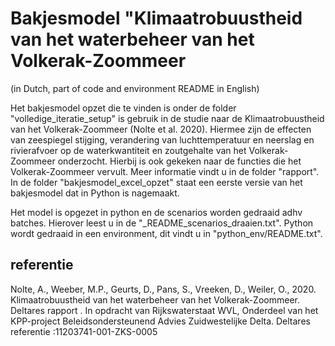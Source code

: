 # Bakjesmodel "Klimaatrobuustheid van het waterbeheer van het Volkerak-Zoommeer
(in Dutch, part of code and environment README in English)

Het bakjesmodel opzet die te vinden is onder de folder "volledige_iteratie_setup" is gebruik in de studie naar de Klimaatrobuustheid van het Volkerak-Zoommeer (Nolte et al. 2020).
Hiermee zijn de effecten van zeespiegel stijging, verandering van luchttemperatuur en neerslag en rivierafvoer op de waterkwantiteit en zoutgehalte van het Volkerak-Zoommeer onderzocht. Hierbij is ook gekeken naar de functies die het Volkerak-Zoommeer vervult. Meer informatie vindt u in de folder "rapport". In de folder "bakjesmodel_excel_opzet" staat een eerste versie van het bakjesmodel dat in Python is nagemaakt.

Het model is opgezet in python en de scenarios worden gedraaid adhv batches. Hierover leest u in de "_README_scenarios_draaien.txt". Python wordt gedraaid in een environment, dit vindt u in "python_env/README.txt".


## referentie
Nolte, A., Weeber, M.P., Geurts, D., Pans, S., Vreeken, D., Weiler, O., 2020. Klimaatrobuustheid van het waterbeheer van het Volkerak-Zoommeer. Deltares rapport . In opdracht van Rijkswaterstaat WVL, Onderdeel van het KPP-project Beleidsondersteunend Advies Zuidwestelijke Delta. Deltares referentie :11203741-001-ZKS-0005
